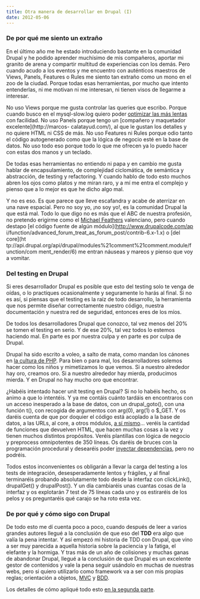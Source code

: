 ```yaml
---
title: Otra manera de desarrollar en Drupal (I)
date: 2012-05-06
---
```


### De por qué me siento un extraño

En el último año me he estado introduciendo bastante en la comunidad Drupal y
he podido aprender muchísimo de mis compañeros, aportar mi granito de arena y
compartir multitud de experiencias con los demás. Pero cuando acudo a los
eventos y me encuentro con auténticos maestros de Views, Panels, Features o
Rules me siento tan extraño como un mono en el zoo de la ciudad. Porque todas
esas herramientas, por mucho que intento entenderlas, ni me motivan ni me
interesan, ni tienen visos de llegarme a interesar.

No uso Views porque me gusta controlar las queries que escribo. Porque cuando
busco en el mysql-slow.log quiero poder [optimizar las más
lentas](http://groups.drupal.org/node/131949) con facilidad. No uso Panels
porque tengo un [compañero y maquetador excelente](http://marcos-
calatayud.com/), al que le gustan los detalles y no quiere HTML ni CSS de más.
No uso Features ni Rules porque odio tanto el código autogenerado como que la
lógica de negocio esté en la base de datos. No uso todo eso porque todo lo que
me ofrecen ya lo puedo hacer con estas dos manos y un teclado.

De todas esas herramientas no entiendo ni papa y en cambio me gusta hablar de
encapsulamiento, de complejidad ciclomática, de semántica y abstracción, de
testing y refactoring. Y cuando hablo de todo esto muchos abren los ojos como
platos y me miran raro, y a mí me entra el complejo y pienso que a lo mejor es
que he dicho algo mal.

Y no es eso. Es que parece que lleve escafandra y acabe de aterrizar en una
nave espacial. Pero no soy yo, ¡no soy yo!, es la comunidad Drupal la que está
mal. Todo lo que digo no es más que el ABC de nuestra profesión, no pretendo
erigirme como el [Michael
Feathers](http://www.objectmentor.com/omTeam/feathers_m.html) valenciano, pero
cuando destapo [el código fuente de algún módulo](http://www.drupalcode.com/ap
i/function/advanced_forum_treat_as_forum_post/contrib-6.x-1.x) o [del core](ht
tp://api.drupal.org/api/drupal/modules%21comment%21comment.module/function/com
ment_render/6) me entran náuseas y mareos y pienso que voy a vomitar.

### Del testing en Drupal

Si eres desarrollador Drupal es posible que esto del testing solo te venga de
oídas, o lo practiques ocasionalmente y seguramente lo harás al final. Si no
es así, si piensas que el testing es la raíz de todo desarrollo, la
herramienta que nos permite diseñar correctamente nuestro código, nuestra
documentación y nuestra red de seguridad, entonces eres de los míos.

De todos los desarrolladores Drupal que conozco, tal vez menos del 20% se
tomen el testing en serio. Y de ese 20%, tal vez todos lo estemos haciendo
mal. En parte es por nuestra culpa y en parte es por culpa de Drupal.

Drupal ha sido escrito a voleo, a salto de mata, como mandan los cánones en
[la cultura de PHP](http://www.w3schools.com/php/func_string_strcmp.asp). Para
bien o para mal, los desarrolladores solemos hacer como los niños y
mimetizamos lo que vemos. Si a nuestro alrededor hay oro, creamos oro. Si a
nuestro alrededor hay mierda, producimos mierda. Y en Drupal no hay mucho oro
que encontrar.

¿Habéis intentado hacer unit testing en Drupal? Si no lo habéis hecho, os
animo a que lo intentéis. Y ya me contáis cuánto tardáis en encontraros con un
acceso inesperado a la base de datos, con un drupal\_goto(), con una función
t(), con recogida de argumentos con arg(0), arg(1) o $\_GET. Y os daréis cuenta
de que por doquier el código está acoplado a la base de datos, a las URLs, al
core, a otros módulos, [a sí
mismo](http://en.wikipedia.org/wiki/Law_of_Demeter)... veréis la cantidad de
funciones que devuelven HTML, que hacen muchas cosas a la vez y tienen muchos
distintos propósitos. Veréis plantillas con lógica de negocio y preprocess
omnipotentes de 350 líneas. Os daréis de bruces con la programación procedural
y desearéis poder [inyectar
dependencias](http://en.wikipedia.org/wiki/Dependency_injection), pero no
podréis.

Todos estos inconvenientes os obligarán a llevar la carga del testing a los
tests de integración, desesperadamente lentos y frágiles, y al final
terminaréis probando absolutamente todo desde la interfaz con clickLink(),
drupalGet() y drupalPost(). Y un día cambiaréis unas cuantas cosas de la
interfaz y os explotarán 7 test de 75 líneas cada uno y os estiraréis de los
pelos y os preguntaréis qué carajo se ha roto esta vez.

### De por qué y cómo sigo con Drupal

De todo esto me dí cuenta poco a poco, cuando después de leer a varios grandes
autores llegué a la conclusión de que eso del **TDD** era algo que valía la
pena intentar. Y así empezó mi historia de TDD con Drupal, que vino a ser muy
parecida a aquella historia sobre la paciencia y la fatiga, el elefante y la
hormiga. Y tras más de un año de colisiones y muchas ganas de abandonar
Drupal, llegué a la conclusión de que Drupal es un excelente gestor de
contenidos y vale la pena seguir usándolo en muchas de nuestras webs, pero si
quiero utilizarlo como framework va a ser con mis propias reglas; orientación
a objetos,
[MVC](http://en.wikipedia.org/wiki/Model%E2%80%93view%E2%80%93controller) y
[BDD](http://en.wikipedia.org/wiki/Behavior_Driven_Development).

Los detalles de cómo apliqué todo esto [en la segunda
parte](/blog/otra-manera-desarrollar-drupal-ii).

